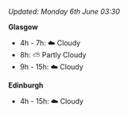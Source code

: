 *Updated: Monday 6th June 03:30*

**Glasgow**

* 4h - 7h: :cloud: Cloudy
* 8h: :partly_sunny: Partly Cloudy
* 9h - 15h: :cloud: Cloudy

**Edinburgh**

* 4h - 15h: :cloud: Cloudy
